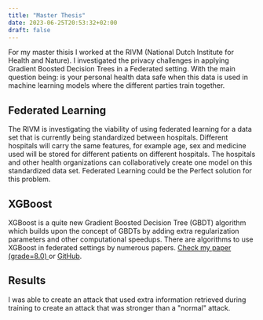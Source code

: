 ```yaml
---
title: "Master Thesis"
date: 2023-06-25T20:53:32+02:00
draft: false
---
```


For my master thisis I worked at the RIVM (National Dutch Institute for Health and Nature). I investigated the privacy challenges in applying Gradient Boosted Decision Trees in a Federated setting. With the main question being: is your personal health data safe when this data is used in machine learning models where the different parties train together.

## Federated Learning

The RIVM is investigating the viability of using federated learning for a data set that is currently being standardized between hospitals. Different hospitals will carry the same features, for example age, sex and medicine used will be stored for different patients on different hospitals. The hospitals and other health organizations can collaboratively create one model on this standardized data set. Federated Learning could be the Perfect solution for this problem.

## XGBoost

XGBoost is a quite new Gradient Boosted Decision Tree (GBDT) algorithm which builds upon the concept of GBDTs by adding extra regularization parameters and other computational speedups. There are algorithms to use XGBoost in federated settings by numerous papers. [Check my paper (grade=8.0) ](https://essay.utwente.nl/97917/) or [GitHub](https://github.com/Jaap-Meerhof/Federated_XGBoost_Python).

## Results
I was able to create an attack that used extra information retrieved during training to create an attack that was stronger than a "normal" attack.